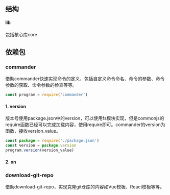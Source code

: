 ## 结构
#### lib
包括核心库core

## 依赖包
### commander
借助commander快速实现命令的定义，包括自定义命令命名、命令的参数、命令参数的获取、命令参数的检查等等。
```js
const program = require('commander')
```

#### 1. version
版本号使用package.json中的version，可以使用fs模块实现，但是commonjs的require函数已经可以完成加载内容，使用require即可。commander的version为函数，接收version_value。
```js
const package = require('./package.json')
const version = package.version
program.version(version_value)
```

#### 2. on

### download-git-repo
借助download-git-repo，实现克隆git仓库的内容如Vue模板、React模板等等。